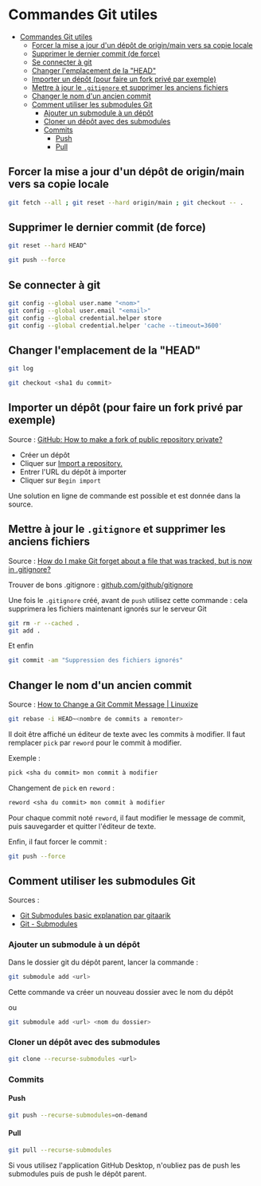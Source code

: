 # Commandes Git utiles

- [Commandes Git utiles](#commandes-git-utiles)
  - [Forcer la mise a jour d'un dépôt de origin/main vers sa copie locale](#forcer-la-mise-a-jour-dun-dépôt-de-originmain-vers-sa-copie-locale)
  - [Supprimer le dernier commit (de force)](#supprimer-le-dernier-commit-de-force)
  - [Se connecter à git](#se-connecter-à-git)
  - [Changer l'emplacement de la "HEAD"](#changer-lemplacement-de-la-head)
  - [Importer un dépôt (pour faire un fork privé par exemple)](#importer-un-dépôt-pour-faire-un-fork-privé-par-exemple)
  - [Mettre à jour le `.gitignore` et supprimer les anciens fichiers](#mettre-à-jour-le-gitignore-et-supprimer-les-anciens-fichiers)
  - [Changer le nom d'un ancien commit](#changer-le-nom-dun-ancien-commit)
  - [Comment utiliser les submodules Git](#comment-utiliser-les-submodules-git)
    - [Ajouter un submodule à un dépôt](#ajouter-un-submodule-à-un-dépôt)
    - [Cloner un dépôt avec des submodules](#cloner-un-dépôt-avec-des-submodules)
    - [Commits](#commits)
      - [Push](#push)
      - [Pull](#pull)

## Forcer la mise a jour d'un dépôt de origin/main vers sa copie locale

```sh
git fetch --all ; git reset --hard origin/main ; git checkout -- .
```

## Supprimer le dernier commit (de force)

```sh
git reset --hard HEAD^
```

```sh
git push --force
```

## Se connecter à git

```sh
git config --global user.name "<nom>"
git config --global user.email "<email>"
git config --global credential.helper store
git config --global credential.helper 'cache --timeout=3600'
```

## Changer l'emplacement de la "HEAD"

```sh
git log

git checkout <sha1 du commit>
```

## Importer un dépôt (pour faire un fork privé par exemple)

Source : [GitHub: How to make a fork of public repository private?](https://stackoverflow.com/q/10065526)

- Créer un dépôt
- Cliquer sur [Import a repository.](https://github.com/new/import)
- Entrer l'URL du dépôt à importer
- Cliquer sur `Begin import`

Une solution en ligne de commande est possible et est donnée dans la source.

## Mettre à jour le `.gitignore` et supprimer les anciens fichiers

Source : [How do I make Git forget about a file that was tracked, but is now in .gitignore?](https://stackoverflow.com/a/19095988)

Trouver de bons .gitignore : [github.com/github/gitignore](https://github.com/github/gitignore)

Une fois le `.gitignore` créé, avant de `push` utilisez cette commande : cela supprimera les fichiers maintenant ignorés sur le serveur Git

```sh
git rm -r --cached .
git add .
```

Et enfin

```sh
git commit -am "Suppression des fichiers ignorés"
```

## Changer le nom d'un ancien commit

Source : [How to Change a Git Commit Message | Linuxize](https://linuxize.com/post/change-git-commit-message/)

```sh
git rebase -i HEAD~<nombre de commits a remonter>
```

Il doit être affiché un éditeur de texte avec les commits à modifier. Il faut remplacer `pick` par `reword` pour le commit à modifier.

Exemple :

```txt
pick <sha du commit> mon commit à modifier
```

Changement de `pick` en `reword` :

```txt
reword <sha du commit> mon commit à modifier
```

Pour chaque commit noté `reword`, il faut modifier le message de commit, puis sauvegarder et quitter l'éditeur de texte.

Enfin, il faut forcer le commit :

```sh
git push --force
```

## Comment utiliser les submodules Git

Sources :

- [Git Submodules basic explanation par gitaarik](https://gist.github.com/gitaarik/8735255)
- [Git - Submodules](https://git-scm.com/book/en/v2/Git-Tools-Submodules)

### Ajouter un submodule à un dépôt

Dans le dossier git du dépôt parent, lancer la commande :

```sh
git submodule add <url>
```

Cette commande va créer un nouveau dossier avec le nom du dépôt

ou

```sh
git submodule add <url> <nom du dossier>
```

### Cloner un dépôt avec des submodules

```sh
git clone --recurse-submodules <url>
```

### Commits

#### Push

```sh
git push --recurse-submodules=on-demand
```

#### Pull

```sh
git pull --recurse-submodules
```

Si vous utilisez l'application GitHub Desktop, n'oubliez pas de push les submodules puis de push le dépôt parent.
